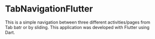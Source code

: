# TabNavigationFlutter
This is a simple navigation between three different activities/pages from Tab batr or by sliding. This application was developed with Flutter using Dart.
